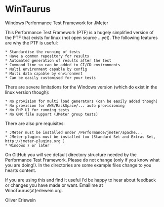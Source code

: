 # WinTaurus
Windows Performance Test Framework for JMeter

This Performance Test Framework (PTF) is a hugely simplified version of the PTF that exists for linux (not open source ...yet). The following features are why the PTF is useful:

	* Standardise the running of tests
	* Have a common repository for results
	* Automated generation of results after the test
	* Command line so can be added to CI/CD environments
	* Multi environment capable by config
	* Multi data capable by environment
	* Can be easily customised for your tests

There are severe limitations for the Windows version (which do exist in the linux version though):

	* No provision for multi load generators (can be easily added though)
	* No provision for AWS/RackSpace/... auto provisioning
	* No PHP UI for running tests
	* No GMX file support (JMeter group tests)
	
There are also pre requisites:
	
	* JMeter must be installed under /Performance/jmeter/apache... 
	* JMeter-plugins must be installed too (Standard Set and Extras Set, http://jmeter-plugins.org )
	* Windows 7 or later
	
On GitHub you will see default directory structure needed by the Performance Test Framework. Please
do not change (only if you know what you are doing!). In the directories are some example files change 
to you hearts content.

If you are using this and find it useful I'd be happy to hear about feedback or changes you have made
or want. Email me at WinoTaurus(at)erlewein.org.

Oliver Erlewein
